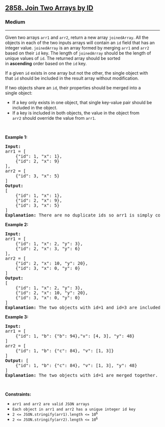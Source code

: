 <h2><a href="https://leetcode.com/problems/join-two-arrays-by-id">2858. Join Two Arrays by ID</a></h2><h3>Medium</h3><hr><p>Given two arrays <code>arr1</code> and <code>arr2</code>, return a new&nbsp;array <code>joinedArray</code>. All the objects in each&nbsp;of the two inputs arrays will contain an&nbsp;<code>id</code>&nbsp;field that has an integer value.&nbsp;<code>joinedArray</code>&nbsp;is an array formed by merging&nbsp;<code>arr1</code> and <code>arr2</code> based on&nbsp;their <code>id</code>&nbsp;key. The length of&nbsp;<code>joinedArray</code> should be the length of unique values of <code>id</code>. The returned array should be sorted in&nbsp;<strong>ascending</strong>&nbsp;order based on the <code>id</code>&nbsp;key.</p>

<p>If a given&nbsp;<code>id</code>&nbsp;exists in one array but not the other, the single object with that&nbsp;<code>id</code> should be included in the result array without modification.</p>

<p>If two objects share an <code>id</code>, their properties should be merged into a single&nbsp;object:</p>

<ul>
	<li>If a key only exists in one object, that single key-value pair should be included in the object.</li>
	<li>If a key is included in both objects, the value in the object from <code>arr2</code>&nbsp;should override the value from <code>arr1</code>.</li>
</ul>

<p>&nbsp;</p>
<p><strong class="example">Example 1:</strong></p>

<pre>
<strong>Input:</strong> 
arr1 = [
&nbsp;   {&quot;id&quot;: 1, &quot;x&quot;: 1},
&nbsp;   {&quot;id&quot;: 2, &quot;x&quot;: 9}
], 
arr2 = [
    {&quot;id&quot;: 3, &quot;x&quot;: 5}
]
<strong>Output:</strong> 
[
&nbsp;   {&quot;id&quot;: 1, &quot;x&quot;: 1},
&nbsp;   {&quot;id&quot;: 2, &quot;x&quot;: 9},
    {&quot;id&quot;: 3, &quot;x&quot;: 5}
]
<strong>Explanation:</strong> There are no duplicate ids so arr1 is simply concatenated with arr2.
</pre>

<p><strong class="example">Example 2:</strong></p>

<pre>
<strong>Input:</strong> 
arr1 = [
    {&quot;id&quot;: 1, &quot;x&quot;: 2, &quot;y&quot;: 3},
    {&quot;id&quot;: 2, &quot;x&quot;: 3, &quot;y&quot;: 6}
], 
arr2 = [
    {&quot;id&quot;: 2, &quot;x&quot;: 10, &quot;y&quot;: 20},
    {&quot;id&quot;: 3, &quot;x&quot;: 0, &quot;y&quot;: 0}
]
<strong>Output:</strong> 
[
    {&quot;id&quot;: 1, &quot;x&quot;: 2, &quot;y&quot;: 3},
    {&quot;id&quot;: 2, &quot;x&quot;: 10, &quot;y&quot;: 20},
&nbsp;   {&quot;id&quot;: 3, &quot;x&quot;: 0, &quot;y&quot;: 0}
]
<strong>Explanation:</strong> The two objects with id=1 and id=3 are included in the result array without modifiction. The two objects with id=2 are merged together. The keys from arr2 override the values in arr1.
</pre>

<p><strong class="example">Example 3:</strong></p>

<pre>
<strong>Input:</strong> 
arr1 = [
    {&quot;id&quot;: 1, &quot;b&quot;: {&quot;b&quot;: 94},&quot;v&quot;: [4, 3], &quot;y&quot;: 48}
]
arr2 = [
    {&quot;id&quot;: 1, &quot;b&quot;: {&quot;c&quot;: 84}, &quot;v&quot;: [1, 3]}
]
<strong>Output:</strong> [
    {&quot;id&quot;: 1, &quot;b&quot;: {&quot;c&quot;: 84}, &quot;v&quot;: [1, 3], &quot;y&quot;: 48}
]
<strong>Explanation:</strong> The two objects with id=1 are merged together. For the keys &quot;b&quot; and &quot;v&quot; the values from arr2 are used. Since the key &quot;y&quot; only exists in arr1, that value is taken form arr1.</pre>

<p>&nbsp;</p>
<p><strong>Constraints:</strong></p>

<ul>
	<li><code>arr1 and arr2 are valid JSON arrays</code></li>
	<li><code>Each object in arr1 and arr2 has a unique&nbsp;integer id key</code></li>
	<li><code>2 &lt;= JSON.stringify(arr1).length &lt;= 10<sup>6</sup></code></li>
	<li><code>2 &lt;= JSON.stringify(arr2).length &lt;= 10<sup>6</sup></code></li>
</ul>
